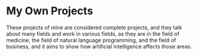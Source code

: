 # My Own Projects  
<p> These projects of mine are considered complete projects, and they talk about many fields and work in various fields, as they are in the field of medicine, the field of natural language programming, and the field of business, and it aims to show how artificial intelligence affects those areas.</p>
